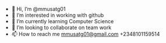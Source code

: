 - 👋 Hi, I’m @mmusatg01
- 👀 I’m interested in working with github
- 🌱 I’m currently learning Computer Science
- 💞️ I’m looking to collaborate on team work
- 📫 How to reach me mmusatg01@gmail.com
+2348101159514

<!---
mmusatg01/mmusatg01 is a ✨ special ✨ repository because its `README.md` (this file) appears on your GitHub profile.
You can click the Preview link to take a look at your changes.
--->
